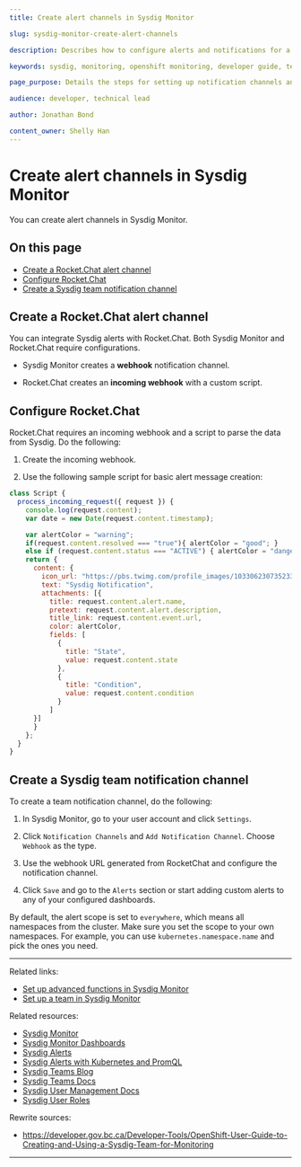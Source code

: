 ```yaml
---
title: Create alert channels in Sysdig Monitor

slug: sysdig-monitor-create-alert-channels

description: Describes how to configure alerts and notifications for a team in Sysdig Monitor.

keywords: sysdig, monitoring, openshift monitoring, developer guide, team guide, team, configure, alerts, notifications

page_purpose: Details the steps for setting up notification channels and configuring them in Sysdig Monitor and RocketChat.

audience: developer, technical lead

author: Jonathan Bond

content_owner: Shelly Han
---
```


# Create alert channels in Sysdig Monitor
You can create alert channels in Sysdig Monitor.

## On this page
- [Create a Rocket.Chat alert channel](#create-rc-channel)
- [Configure Rocket.Chat](#configure-rc)
- [Create a Sysdig team notification channel](#team-notification)

## Create a Rocket.Chat alert channel<a name="create-rc-channel"></a>
You can integrate Sysdig alerts with Rocket.Chat. Both Sysdig Monitor and Rocket.Chat require configurations.
- Sysdig Monitor creates a **webhook** notification channel.

- Rocket.Chat creates an **incoming webhook** with a custom script.

## Configure Rocket.Chat<a name="configure-rc"></a>
Rocket.Chat requires an incoming webhook and a script to parse the data from Sysdig. Do the following:
1. Create the incoming webhook.

2. Use the following sample script for basic alert message creation:
```js
class Script {
  process_incoming_request({ request }) {
    console.log(request.content);
    var date = new Date(request.content.timestamp);

    var alertColor = "warning";
    if(request.content.resolved === "true"){ alertColor = "good"; }
    else if (request.content.status === "ACTIVE") { alertColor = "danger"; }
    return {
      content: {
        icon_url: "https://pbs.twimg.com/profile_images/1033062307352338432/AAPSOLRs_400x400.jpg",
        text: "Sysdig Notification",
        attachments: [{
          title: request.content.alert.name,
          pretext: request.content.alert.description,
          title_link: request.content.event.url,
          color: alertColor,
          fields: [
            {
              title: "State",
              value: request.content.state
            },
            {
              title: "Condition",
              value: request.content.condition
            }
          ]
      }]
      }
    };
  }
}
```

## Create a Sysdig team notification channel<a name="team-notification"></a>
To create a team notification channel, do the following:
1. In Sysdig Monitor, go to your user account and click `Settings`.

1. Click `Notification Channels` and `Add Notification Channel`. Choose `Webhook` as the type.

1. Use the webhook URL generated from RocketChat and configure the notification channel.

1. Click `Save` and go to the `Alerts` section or start adding custom alerts to any of your configured dashboards.

By default, the alert scope is set to `everywhere`, which means all namespaces from the cluster. Make sure you set the scope to your own namespaces. For example, you can use `kubernetes.namespace.name` and pick the ones you need.

---
Related links:
- [Set up advanced functions in Sysdig Monitor](sysdig-monitor-set-up-advanced-functions.md)
- [Set up a team in Sysdig Monitor](./sysdig-monitor-setup-team.md)

Related resources:
- [Sysdig Monitor](https://docs.sysdig.com/en/sysdig-monitor.html)
- [Sysdig Monitor Dashboards](https://docs.sysdig.com/en/dashboards.html)
- [Sysdig Alerts](https://docs.sysdig.com/en/alerts.html)
- [Sysdig Alerts with Kubernetes and PromQL](https://sysdig.com/blog/alerting-kubernetes/)
- [Sysdig Teams Blog](https://sysdig.com/blog/introducing-sysdig-teams/)
- [Sysdig Teams Docs ](https://docs.sysdig.com/en/grouping,-scoping,-and-segmenting-metrics.html#al_UUID-c54169b7-c8f5-4990-6b63-dd2e25b96cce_UUID-3dc7a7aa-2549-23a2-94e2-cee57bdd538f)
- [Sysdig User Management Docs](https://docs.sysdig.com/en/manage-teams-and-roles.html)
- [Sysdig User Roles](https://docs.sysdig.com/en/user-and-team-administration.html)

Rewrite sources:
* https://developer.gov.bc.ca/Developer-Tools/OpenShift-User-Guide-to-Creating-and-Using-a-Sysdig-Team-for-Monitoring

---
